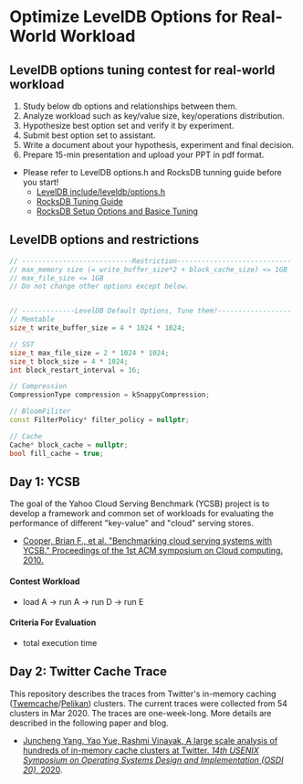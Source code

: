 # Optimize LevelDB Options for Real-World Workload

## LevelDB options tuning contest for real-world workload
1. Study below db options and relationships between them.
2. Analyze workload such as key/value size, key/operations distribution.
3. Hypothesize best option set and verify it by experiment.
4. Submit best option set to assistant.
5. Write a document about your hypothesis, experiment and final decision.
6. Prepare 15-min presentation and upload your PPT in pdf format.
* Please refer to LevelDB options.h and RocksDB tunning guide before you start!
  - [LevelDB include/leveldb/options.h](https://github.com/google/leveldb/blob/main/include/leveldb/options.h)
  - [RocksDB Tuning Guide](https://github.com/facebook/rocksdb/wiki/RocksDB-Tuning-Guide)
  - [RocksDB Setup Options and Basice Tuning](https://github.com/facebook/rocksdb/wiki/Setup-Options-and-Basic-Tuning)


## LevelDB options and restrictions
``` c++
// ---------------------------Restriction----------------------------
// max_memory size (= write_buffer_size*2 + block_cache_size) <= 1GB
// max_file_size <= 1GB
// Do not change other options except below.


// -------------LevelDB Default Options, Tune them!------------------
// Memtable
size_t write_buffer_size = 4 * 1024 * 1024; 

// SST
size_t max_file_size = 2 * 1024 * 1024;
size_t block_size = 4 * 1024;
int block_restart_interval = 16;

// Compression
CompressionType compression = kSnappyCompression;

// BloomFiliter
const FilterPolicy* filter_policy = nullptr;

// Cache
Cache* block_cache = nullptr;
bool fill_cache = true;
```

## Day 1: YCSB
 The goal of the Yahoo Cloud Serving Benchmark (YCSB) project is to develop a framework and common set of workloads for evaluating the performance of different "key-value" and "cloud" serving stores. 
* [Cooper, Brian F., et al. "Benchmarking cloud serving systems with YCSB." Proceedings of the 1st ACM symposium on Cloud computing. 2010.](https://dl.acm.org/doi/abs/10.1145/1807128.1807152)
#### Contest Workload
* load A -> run A -> run D -> run E
#### Criteria For Evaluation
* total execution time

## Day 2: Twitter Cache Trace
This repository describes the traces from Twitter's in-memory caching ([Twemcache](https://github.com/twitter/twemcache)/[Pelikan](https://github.com/twitter/pelikan)) clusters. The current traces were collected from 54 clusters in Mar 2020. The traces are one-week-long. 
More details are described in the following paper and blog. 
* [Juncheng Yang, Yao Yue, Rashmi Vinayak, A large scale analysis of hundreds of in-memory cache clusters at Twitter. _14th USENIX Symposium on Operating Systems Design and Implementation (OSDI 20)_, 2020](https://www.usenix.org/conference/osdi20/presentation/yang).
